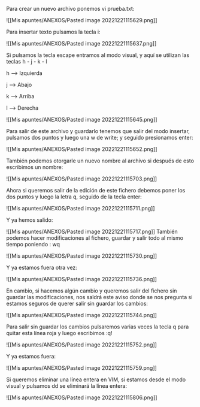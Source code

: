 Para crear un nuevo archivo ponemos vi prueba.txt:

![[Mis apuntes/ANEXOS/Pasted image 20221221115629.png]]

Para insertar texto pulsamos la tecla i:

![[Mis apuntes/ANEXOS/Pasted image 20221221115637.png]]

Si pulsamos la tecla escape entramos al modo visual, y aquí se utilizan las teclas h - j - k - l

h —> Izquierda

j —> Abajo

k —> Arriba

l —> Derecha

![[Mis apuntes/ANEXOS/Pasted image 20221221115645.png]]

Para salir de este archivo y guardarlo tenemos que salir del modo insertar, pulsamos dos puntos y luego una w de write; y seguido presionamos enter:

![[Mis apuntes/ANEXOS/Pasted image 20221221115652.png]]

También podemos otorgarle un nuevo nombre al archivo si después de esto escribimos un nombre:

![[Mis apuntes/ANEXOS/Pasted image 20221221115703.png]]

Ahora si queremos salir de la edición de este fichero debemos poner los dos puntos y luego la letra q, seguido de la tecla enter:

![[Mis apuntes/ANEXOS/Pasted image 20221221115711.png]]

Y ya hemos salido:

![[Mis apuntes/ANEXOS/Pasted image 20221221115717.png]]
También podemos hacer modificaciones al fichero, guardar y salir todo al mismo tiempo poniendo : wq

![[Mis apuntes/ANEXOS/Pasted image 20221221115730.png]]

Y ya estamos fuera otra vez:

![[Mis apuntes/ANEXOS/Pasted image 20221221115736.png]]

En cambio, si hacemos algún cambio y queremos salir del fichero sin guardar las modificaciones, nos saldrá este aviso donde se nos pregunta si estamos seguros de querer salir sin guardar los cambios:

![[Mis apuntes/ANEXOS/Pasted image 20221221115744.png]]

Para salir sin guardar los cambios pulsaremos varias veces la tecla q para quitar esta línea roja y luego escribimos :q!

![[Mis apuntes/ANEXOS/Pasted image 20221221115752.png]]

Y ya estamos fuera:

![[Mis apuntes/ANEXOS/Pasted image 20221221115759.png]]

Si queremos eliminar una línea entera en VIM, si estamos desde el modo visual y pulsamos dd se eliminará la línea entera:

![[Mis apuntes/ANEXOS/Pasted image 20221221115806.png]]
